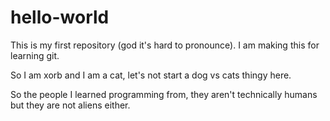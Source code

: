# hello-world
This is my first repository (god it's hard to pronounce). I am making this for learning git.

So I am xorb and I am a cat, let's not start a dog vs cats thingy here.

So the people I learned programming from, they aren't technically humans but they are not aliens either.
